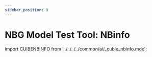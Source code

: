 ```yaml
---
sidebar_position: 9
---
```


# NBG Model Test Tool: NBinfo

import CUIBENBINFO from '../../../../common/ai/\_cubie_nbinfo.mdx';

<CUIBENBINFO />
